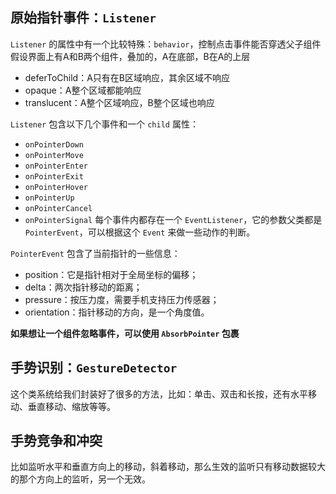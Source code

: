 ## 原始指针事件：`Listener`

`Listener` 的属性中有一个比较特殊：`behavior`，控制点击事件能否穿透父子组件
假设界面上有A和B两个组件，叠加的，A在底部，B在A的上层
* deferToChild：A只有在B区域响应，其余区域不响应
* opaque：A整个区域都能响应
* translucent：A整个区域响应，B整个区域也响应

`Listener` 包含以下几个事件和一个 `child` 属性：
* `onPointerDown`
* `onPointerMove`
* `onPointerEnter`
* `onPointerExit`
* `onPointerHover`
* `onPointerUp`
* `onPointerCancel`
* `onPointerSignal`
每个事件内都存在一个 `EventListener`，它的参数父类都是 `PointerEvent`，可以根据这个 `Event` 来做一些动作的判断。

`PointerEvent` 包含了当前指针的一些信息：
* position：它是指针相对于全局坐标的偏移；
* delta：两次指针移动的距离；
* pressure：按压力度，需要手机支持压力传感器；
* orientation：指针移动的方向，是一个角度值。

**如果想让一个组件忽略事件，可以使用 `AbsorbPointer` 包裹**

## 手势识别：`GestureDetector`
这个类系统给我们封装好了很多的方法，比如：单击、双击和长按，还有水平移动、垂直移动、缩放等等。

## 手势竞争和冲突
比如监听水平和垂直方向上的移动，斜着移动，那么生效的监听只有移动数据较大的那个方向上的监听，另一个无效。